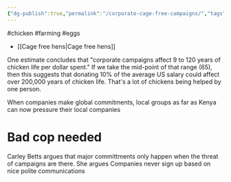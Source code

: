 ```yaml
---
{"dg-publish":true,"permalink":"/corporate-cage-free-campaigns/","tags":["#corporate_campaigns","#chicken","#farming","#eggs"],"created":"2025-10-22T22:54:44.980+01:00","updated":"2025-10-22T22:54:44.981+01:00"}
---
```


#chicken #farming #eggs 

- [[Cage free hens\|Cage free hens]] 

One estimate concludes that "corporate campaigns affect 9 to 120 years of chicken life per dollar spent." If we take the mid-point of that range (65), then this suggests that donating 10% of the average US salary could affect over 200,000 years of chicken life. That's a lot of chickens being helped by one person.

When companies make global commitments, local groups as far as Kenya can now pressure their local companies

# Bad cop needed
Carley Betts argues that major committments only happen when the threat of campaigns are there. She argues Companies never sign up based on nice polite communications